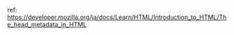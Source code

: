 ref: https://developer.mozilla.org/ja/docs/Learn/HTML/Introduction_to_HTML/The_head_metadata_in_HTML

